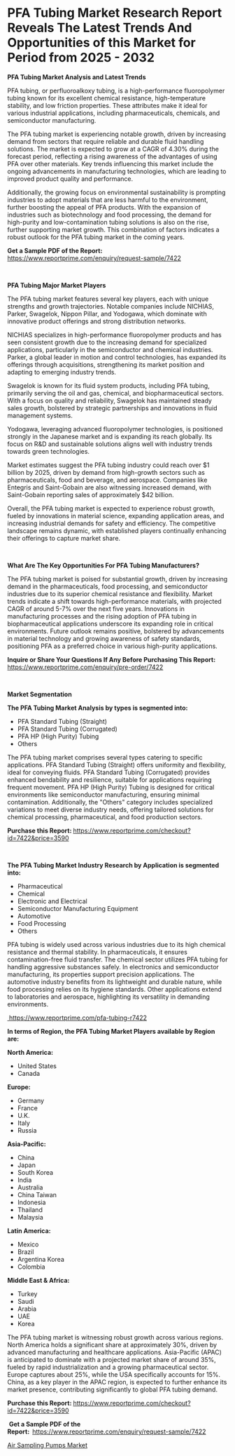 <p><h1>PFA Tubing Market Research Report Reveals The Latest Trends And Opportunities of this Market for Period from 2025 - 2032</h1></p><p><strong>PFA Tubing Market Analysis and Latest Trends</strong></p>
<p><p>PFA tubing, or perfluoroalkoxy tubing, is a high-performance fluoropolymer tubing known for its excellent chemical resistance, high-temperature stability, and low friction properties. These attributes make it ideal for various industrial applications, including pharmaceuticals, chemicals, and semiconductor manufacturing. </p><p>The PFA tubing market is experiencing notable growth, driven by increasing demand from sectors that require reliable and durable fluid handling solutions. The market is expected to grow at a CAGR of 4.30% during the forecast period, reflecting a rising awareness of the advantages of using PFA over other materials. Key trends influencing this market include the ongoing advancements in manufacturing technologies, which are leading to improved product quality and performance. </p><p>Additionally, the growing focus on environmental sustainability is prompting industries to adopt materials that are less harmful to the environment, further boosting the appeal of PFA products. With the expansion of industries such as biotechnology and food processing, the demand for high-purity and low-contamination tubing solutions is also on the rise, further supporting market growth. This combination of factors indicates a robust outlook for the PFA tubing market in the coming years.</p></p>
<p><strong>Get a Sample PDF of the Report:&nbsp;</strong> <a href="https://www.reportprime.com/enquiry/request-sample/7422?utm_campaign=3353&utm_medium=2&utm_source=Github&utm_content=ia&utm_term=19032025&utm_id=pfa-tubing">https://www.reportprime.com/enquiry/request-sample/7422</a></p>
<p>&nbsp;</p>
<p><strong>PFA Tubing Major Market Players</strong></p>
<p><p>The PFA tubing market features several key players, each with unique strengths and growth trajectories. Notable companies include NICHIAS, Parker, Swagelok, Nippon Pillar, and Yodogawa, which dominate with innovative product offerings and strong distribution networks.</p><p>NICHIAS specializes in high-performance fluoropolymer products and has seen consistent growth due to the increasing demand for specialized applications, particularly in the semiconductor and chemical industries. Parker, a global leader in motion and control technologies, has expanded its offerings through acquisitions, strengthening its market position and adapting to emerging industry trends.</p><p>Swagelok is known for its fluid system products, including PFA tubing, primarily serving the oil and gas, chemical, and biopharmaceutical sectors. With a focus on quality and reliability, Swagelok has maintained steady sales growth, bolstered by strategic partnerships and innovations in fluid management systems.</p><p>Yodogawa, leveraging advanced fluoropolymer technologies, is positioned strongly in the Japanese market and is expanding its reach globally. Its focus on R&D and sustainable solutions aligns well with industry trends towards green technologies.</p><p>Market estimates suggest the PFA tubing industry could reach over $1 billion by 2025, driven by demand from high-growth sectors such as pharmaceuticals, food and beverage, and aerospace. Companies like Entegris and Saint-Gobain are also witnessing increased demand, with Saint-Gobain reporting sales of approximately $42 billion. </p><p>Overall, the PFA tubing market is expected to experience robust growth, fueled by innovations in material science, expanding application areas, and increasing industrial demands for safety and efficiency. The competitive landscape remains dynamic, with established players continually enhancing their offerings to capture market share.</p></p>
<p>&nbsp;</p>
<p><strong>What Are The Key Opportunities For PFA Tubing Manufacturers?</strong></p>
<p><p>The PFA tubing market is poised for substantial growth, driven by increasing demand in the pharmaceuticals, food processing, and semiconductor industries due to its superior chemical resistance and flexibility. Market trends indicate a shift towards high-performance materials, with projected CAGR of around 5-7% over the next five years. Innovations in manufacturing processes and the rising adoption of PFA tubing in biopharmaceutical applications underscore its expanding role in critical environments. Future outlook remains positive, bolstered by advancements in material technology and growing awareness of safety standards, positioning PFA as a preferred choice in various high-purity applications.</p></p>
<p><strong>Inquire or Share Your Questions If Any Before Purchasing This Report:</strong> <a href="https://www.reportprime.com/enquiry/pre-order/7422?utm_campaign=3353&utm_medium=2&utm_source=Github&utm_content=ia&utm_term=19032025&utm_id=pfa-tubing">https://www.reportprime.com/enquiry/pre-order/7422</a></p>
<p>&nbsp;</p>
<p><strong>Market Segmentation</strong></p>
<p><strong>The PFA Tubing Market Analysis by types is segmented into:</strong></p>
<p><ul><li>PFA Standard Tubing (Straight)</li><li>PFA Standard Tubing (Corrugated)</li><li>PFA HP (High Purity) Tubing</li><li>Others</li></ul></p>
<p><p>The PFA tubing market comprises several types catering to specific applications. PFA Standard Tubing (Straight) offers uniformity and flexibility, ideal for conveying fluids. PFA Standard Tubing (Corrugated) provides enhanced bendability and resilience, suitable for applications requiring frequent movement. PFA HP (High Purity) Tubing is designed for critical environments like semiconductor manufacturing, ensuring minimal contamination. Additionally, the "Others" category includes specialized variations to meet diverse industry needs, offering tailored solutions for chemical processing, pharmaceutical, and food production sectors.</p></p>
<p><strong>Purchase this Report:&nbsp;</strong><a href="https://www.reportprime.com/checkout?id=7422&price=3590&utm_campaign=3353&utm_medium=2&utm_source=Github&utm_content=ia&utm_term=19032025&utm_id=pfa-tubing">https://www.reportprime.com/checkout?id=7422&price=3590</a></p>
<p>&nbsp;</p>
<p><strong>The PFA Tubing Market Industry Research by Application is segmented into:</strong></p>
<p><ul><li>Pharmaceutical</li><li>Chemical</li><li>Electronic and Electrical</li><li>Semiconductor Manufacturing Equipment</li><li>Automotive</li><li>Food Processing</li><li>Others</li></ul></p>
<p><p>PFA tubing is widely used across various industries due to its high chemical resistance and thermal stability. In pharmaceuticals, it ensures contamination-free fluid transfer. The chemical sector utilizes PFA tubing for handling aggressive substances safely. In electronics and semiconductor manufacturing, its properties support precision applications. The automotive industry benefits from its lightweight and durable nature, while food processing relies on its hygiene standards. Other applications extend to laboratories and aerospace, highlighting its versatility in demanding environments.</p></p>
<p><a href="https://www.reportprime.com/pfa-tubing-r7422?utm_campaign=3353&utm_medium=2&utm_source=Github&utm_content=ia&utm_term=19032025&utm_id=pfa-tubing">&nbsp;https://www.reportprime.com/pfa-tubing-r7422</a></p>
<p><strong>In terms of Region, the PFA Tubing Market Players available by Region are:</strong></p>
<p>
    <p> <strong> North America: </strong>
        <ul>
            <li>United States</li>
            <li>Canada</li>
        </ul>
        </p> 
    <p> <strong> Europe: </strong>
        <ul>
            <li>Germany</li>
            <li>France</li>
            <li>U.K.</li>
            <li>Italy</li>
            <li>Russia</li>
        </ul>
        </p> 
    <p> <strong> Asia-Pacific: </strong>
        <ul>
            <li>China</li>
            <li>Japan</li>
            <li>South Korea</li>
            <li>India</li>
            <li>Australia</li>
            <li>China Taiwan</li>
            <li>Indonesia</li>
            <li>Thailand</li>
            <li>Malaysia</li>
        </ul>
        </p> 
    <p> <strong> Latin America: </strong>
        <ul>
            <li>Mexico</li>
            <li>Brazil</li>
            <li>Argentina Korea</li>
            <li>Colombia</li>
        </ul>
        </p> 
    <p> <strong> Middle East & Africa: </strong>
        <ul>
            <li>Turkey</li>
            <li>Saudi</li>
            <li>Arabia</li>
            <li>UAE</li>
            <li>Korea</li>
        </ul>
    </p>
    </p>
<p><p>The PFA tubing market is witnessing robust growth across various regions. North America holds a significant share at approximately 30%, driven by advanced manufacturing and healthcare applications. Asia-Pacific (APAC) is anticipated to dominate with a projected market share of around 35%, fueled by rapid industrialization and a growing pharmaceutical sector. Europe captures about 25%, while the USA specifically accounts for 15%. China, as a key player in the APAC region, is expected to further enhance its market presence, contributing significantly to global PFA tubing demand.</p></p>
<p><strong>Purchase this Report: </strong><a href="https://www.reportprime.com/checkout?id=7422&price=3590&utm_campaign=3353&utm_medium=2&utm_source=Github&utm_content=ia&utm_term=19032025&utm_id=pfa-tubing">https://www.reportprime.com/checkout?id=7422&price=3590</a></p>
<p>&nbsp;<strong>Get a Sample PDF of the Report:&nbsp;&nbsp;</strong><a href="https://www.reportprime.com/enquiry/request-sample/7422?utm_campaign=3353&utm_medium=2&utm_source=Github&utm_content=ia&utm_term=19032025&utm_id=pfa-tubing">https://www.reportprime.com/enquiry/request-sample/7422</a></p>
<p><strong></strong></p>
<p><p><a href="https://github.com/MonroeBullock54/Market-Research-Report-List-2/blob/main/air-sampling-pumps-market.md?utm_campaign=3353&utm_medium=2&utm_source=Github&utm_content=ia&utm_term=19032025&utm_id=pfa-tubing">Air Sampling Pumps Market</a></p></p>